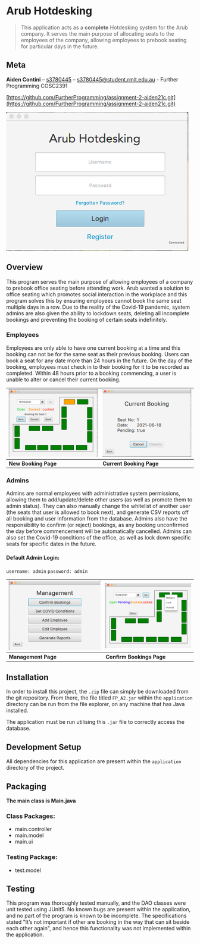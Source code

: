 # Arub Hotdesking
> This application acts as a **complete** Hotdesking system for the Arub company. 
> It serves the main purpose of allocating seats to the employees of the company, allowing employees to prebook
> seating for particular days in the future.

## Meta
**Aiden Contini** – [s3780445](https://github.com/aiden21c) – s3780445@student.rmit.edu.au - Further Programming COSC2391

[https://github.com/FurtherProgramming/assignment-2-aiden21c.git](https://github.com/FurtherProgramming/assignment-2-aiden21c.git)

![header.png](resources/screenshots/header.png)

## Overview
This program serves the main purpose of allowing employees of a company to prebook office seating before attending work.
Arub wanted a solution to office seating which promotes social interaction in the workplace and this program solves this
by ensuring employees cannot book the same seat multiple days in a row. Due to the reality of the Covid-19 pandemic, system
admins are also given the ability to lockdown seats, deleting all incomplete bookings and preventing the booking of certain
seats indefinitely.

### Employees
Employees are only able to have one current booking at a time and this booking can not be for 
the same seat as their previous booking. Users can book a seat for any date more than 24 hours in the future. 
On the day of the booking, employees must check in to their booking for it to be recorded as completed. 
Within 48 hours prior to a booking commencing, a user is unable to alter or cancel their current booking.

| ![newBooking.png](resources/screenshots/newBooking.png) | ![currentBooking.png](resources/screenshots/currentBooking.png)|
|---|---|
| <b>New Booking Page</b>| <b>Current Booking Page</b>|


### Admins
Admins are normal employees with administrative system permissions, allowing them to add/update/delete other users 
(as well as promote them to admin status). They can also manually change the whitelist of another user (the seats that 
user is allowed to book next), and generate CSV reports off all booking and user information from the database. 
Admins also have the responsibility to confirm (or reject) bookings, as any booking unconfirmed the day before commencement 
will be automatically cancelled. Admins can also set the Covid-19 conditions of the office, as well as lock down specific 
seats for specific dates in the future.

#### Default Admin Login: 
`username: admin` `password: admin`

| ![managementPage.png](resources/screenshots/managementPage.png)| ![confirmBookingPage.png](resources/screenshots/confirmBookingPage.png) |
|---|---|
| <b>Management Page</b>| <b>Confirm Bookings Page</b>|

## Installation
In order to install this project, the `.zip` file can simply be downloaded from the git repository.
From there, the file titled `FP_A2.jar` within the `application` directory can be run from the file explorer, 
on any machine that has Java installed.

The application must be run utilising this `.jar` file to correctly access the database.

## Development Setup
All dependencies for this application are present within the `application` directory of the project.

## Packaging
**The main class is Main.java**

### Class Packages:
- main.controller
- main.model
- main.ui

### Testing Package:
- test.model

## Testing
This program was thoroughly tested manually, and the DAO classes were unit tested using JUnit5.
No known bugs are present within the application, and no part of the program is known to be incomplete.
The specifications stated "It’s not important if other are booking in the way that can sit beside each other again",
and hence this functionality was not implemented within the application.
